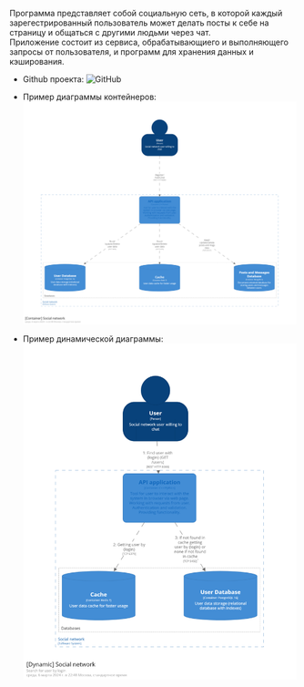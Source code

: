 Программа представляет собой социальную сеть, в которой каждый зарегестрированный пользователь может делать посты к себе на страницу и общаться с другими людьми через чат.  
Приложение состоит из сервиса, обрабатывающиего и выполняющего запросы от пользователя, и программ для хранения данных и кэширования.  

- Github проекта:
![GitHub](https://github.com/Brinckley/SystemArchitecture_2024/tree/main)  

 - Пример диаграммы контейнеров:  
![Img1](https://github.com/Brinckley/SystemArchitecture_2024/blob/main/Lab_1_C4_Structurizr/images/sc001.png)  

 - Пример динамической диаграммы:  
![Img2](https://github.com/Brinckley/SystemArchitecture_2024/blob/main/Lab_1_C4_Structurizr/images/suc003.png)   
